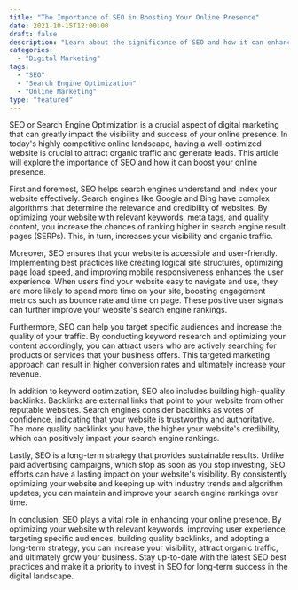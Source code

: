 ```yaml
--- 
title: "The Importance of SEO in Boosting Your Online Presence" 
date: 2021-10-15T12:00:00 
draft: false 
description: "Learn about the significance of SEO and how it can enhance your online visibility." 
categories: 
  - "Digital Marketing" 
tags: 
  - "SEO" 
  - "Search Engine Optimization" 
  - "Online Marketing" 
type: "featured" 
--- 
```


SEO or Search Engine Optimization is a crucial aspect of digital marketing that can greatly impact the visibility and success of your online presence. In today's highly competitive online landscape, having a well-optimized website is crucial to attract organic traffic and generate leads. This article will explore the importance of SEO and how it can boost your online presence.

First and foremost, SEO helps search engines understand and index your website effectively. Search engines like Google and Bing have complex algorithms that determine the relevance and credibility of websites. By optimizing your website with relevant keywords, meta tags, and quality content, you increase the chances of ranking higher in search engine result pages (SERPs). This, in turn, increases your visibility and organic traffic.

Moreover, SEO ensures that your website is accessible and user-friendly. Implementing best practices like creating logical site structures, optimizing page load speed, and improving mobile responsiveness enhances the user experience. When users find your website easy to navigate and use, they are more likely to spend more time on your site, boosting engagement metrics such as bounce rate and time on page. These positive user signals can further improve your website's search engine rankings.

Furthermore, SEO can help you target specific audiences and increase the quality of your traffic. By conducting keyword research and optimizing your content accordingly, you can attract users who are actively searching for products or services that your business offers. This targeted marketing approach can result in higher conversion rates and ultimately increase your revenue.

In addition to keyword optimization, SEO also includes building high-quality backlinks. Backlinks are external links that point to your website from other reputable websites. Search engines consider backlinks as votes of confidence, indicating that your website is trustworthy and authoritative. The more quality backlinks you have, the higher your website's credibility, which can positively impact your search engine rankings.

Lastly, SEO is a long-term strategy that provides sustainable results. Unlike paid advertising campaigns, which stop as soon as you stop investing, SEO efforts can have a lasting impact on your website's visibility. By consistently optimizing your website and keeping up with industry trends and algorithm updates, you can maintain and improve your search engine rankings over time.

In conclusion, SEO plays a vital role in enhancing your online presence. By optimizing your website with relevant keywords, improving user experience, targeting specific audiences, building quality backlinks, and adopting a long-term strategy, you can increase your visibility, attract organic traffic, and ultimately grow your business. Stay up-to-date with the latest SEO best practices and make it a priority to invest in SEO for long-term success in the digital landscape.
